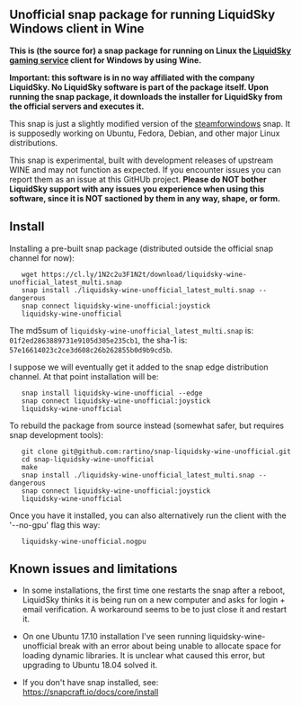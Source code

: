 ## Unofficial snap package for running LiquidSky Windows client in Wine

**This is (the source for) a snap package for running on Linux the <a href="https://gaming.liquidsky.com/">LiquidSky gaming service</a> client for Windows by using Wine.**

**Important: this software is in no way affiliated with the company LiquidSky. No LiquidSky software is part of the package itself. Upon running the snap package, it downloads the installer for LiquidSky from the official servers and executes it.**

This snap is just a slightly modified version of the <a href="https://github.com/snapcrafters/steamforwindows">steamforwindows</a> snap. It is supposedly working on Ubuntu, Fedora, Debian, and other major Linux distributions.

This snap is experimental, built with development releases of upstream WINE and may not function as expected. If you encounter issues you can report them as an issue at this GitHUb project. **Please do NOT bother LiquidSky support with any issues you experience when using this software, since it is NOT sactioned by them in any way, shape, or form.**

## Install

Installing a pre-built snap package (distributed outside the official snap channel for now):
```
   wget https://cl.ly/1N2c2u3F1N2t/download/liquidsky-wine-unofficial_latest_multi.snap
   snap install ./liquidsky-wine-unofficial_latest_multi.snap --dangerous
   snap connect liquidsky-wine-unofficial:joystick
   liquidsky-wine-unofficial
```
The md5sum of `liquidsky-wine-unofficial_latest_multi.snap` is: `01f2ed2863889731e9105d305e235cb1`, the sha-1 is: `57e16614023c2ce3d608c26b262855b0d9b9cd5b`.

I suppose we will eventually get it added to the snap edge distribution channel. At that point installation will be:
```
   snap install liquidsky-wine-unofficial --edge
   snap connect liquidsky-wine-unofficial:joystick
   liquidsky-wine-unofficial
```

To rebuild the package from source instead (somewhat safer, but requires snap development tools):
```
   git clone git@github.com:rartino/snap-liquidsky-wine-unofficial.git
   cd snap-liquidsky-wine-unofficial
   make
   snap install ./liquidsky-wine-unofficial_latest_multi.snap --dangerous
   snap connect liquidsky-wine-unofficial:joystick
   liquidsky-wine-unofficial
```

Once you have it installed, you can also alternatively run the client with the '--no-gpu' flag this way:
```
   liquidsky-wine-unofficial.nogpu
```

## Known issues and limitations

- In some installations, the first time one restarts the snap after a reboot, LiquidSky thinks it is being run on a new computer and asks for login + email verification. A workaround seems to be to just close it and restart it.

- On one Ubuntu 17.10 installation I've seen running liquidsky-wine-unofficial break with an error about being unable to allocate space for loading dynamic libraries. It is unclear what caused this error, but upgrading to Ubuntu 18.04 solved it.

- If you don't have snap installed, see: https://snapcraft.io/docs/core/install
 